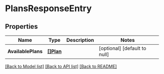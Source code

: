 # PlansResponseEntry

## Properties
| Name               | Type                  | Description | Notes                        |
| ------------------ | --------------------- | ----------- | ---------------------------- |
| **AvailablePlans** | [**[]Plan**](Plan.md) |             | [optional] [default to null] |

[[Back to Model list]](../README.md#documentation-for-models) [[Back to API list]](../README.md#documentation-for-api-endpoints) [[Back to README]](../README.md)
